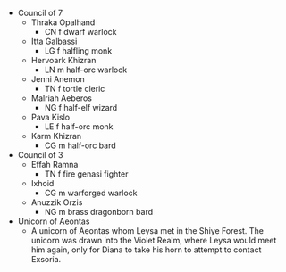 - Council of 7
	- Thraka Opalhand
		- CN f dwarf warlock
	- Itta Galbassi
		- LG f halfling monk
	- Hervoark Khizran
		- LN m half-orc warlock
	- Jenni Anemon
		- TN f tortle cleric
	- Malriah Aeberos
		- NG f half-elf wizard
	- Pava Kislo
		- LE f half-orc monk
	- Karm Khizran
		- CG m half-orc bard
- Council of 3
	- Effah Ramna
		- TN f fire genasi fighter
	- Ixhoid
		- CG m warforged warlock
	- Anuzzik Orzis
		- NG m brass dragonborn bard
- Unicorn of Aeontas
	- A unicorn of Aeontas whom Leysa met in the Shiye Forest. The unicorn was drawn into the Violet Realm, where Leysa would meet him again, only for Diana to take his horn to attempt to contact Exsoria.